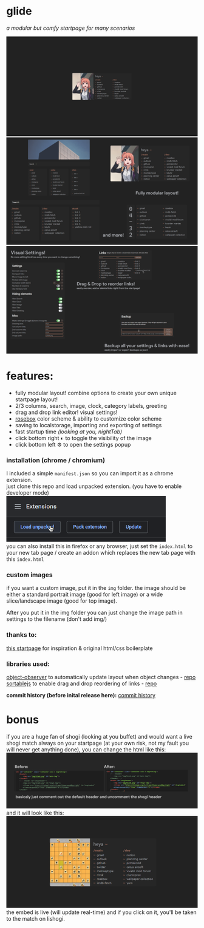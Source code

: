 # glide
*a modular but comfy startpage for many scenarios*  
  
![main](screenshots/main.png)
![layout](screenshots/layout.png)
![settings](screenshots/settings.png)
  
# features:
- fully modular layout! combine options to create your own unique startpage layout!  
- 2/3 columns, search, image, clock, category labels, greeting  
- drag and drop link editor! visual settings!  
- [rosebox](https://github.com/KraXen72/rosebox) color scheme & ability to customize color scheme  
- saving to localstorage, importing and exporting of settings  
- fast startup time *(looking at you, nightTab)*  
- click bottom right ◐ to toggle the visibility of the image  
- click bottom left ⚙ to open the settings popup  
  
### installation (chrome / chromium)
I included a simple ``manifest.json`` so you can import it as a chrome extension.  
just clone this repo and load unpacked extension. (you have to enable developer mode)    
![unpacked](screenshots/unpacked.png)  
you can also install this in firefox or any browser, just set the ``index.html`` to your new tab page / create an addon which replaces the new tab page with this ``index.html``

### custom images
if you want a custom image, put it in the ``img`` folder.
the image should be either a standard portrait image (good for left image) or a wide slice/landscape image (good for top image).   

After you put it in the img folder you can just change the image path in settings to the filename (don't add img/)

### thanks to:
[this startpage](https://github.com/WahyuHidayattz/startpage-new) for inspiration & original html/css boilerplate
  
### libraries used:  
[object-observer](https://github.com/gullerya/object-observer/blob/main/src/object-observer.js) to automatically update layout when object changes - [repo](https://github.com/gullerya/object-observer)  
[sortablejs](http://sortablejs.github.io/Sortable/Sortable.js) to enable drag and drop reordering of links - [repo](https://github.com/SortableJS/Sortable)    
  
**commit history (before inital release here):** [commit history](https://github.com/KraXen72/startpage-new)

# bonus
if you are a huge fan of shogi (looking at you buffet) and would want a live shogi match always on your startpage (at your own risk, not my fault you will never get anything done), you can change the html  like this:
![howto](screenshots/shogi.png)  
and it will look like this:   
![shogiresult](screenshots/shogi2.png)  
the embed is live (will update real-time) and if you click on it, you'll be taken to the match on lishogi.